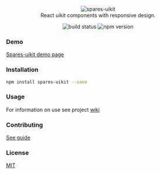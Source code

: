 
<p align="center">
   <img alt="spares-uikit" src="https://cdn.rawgit.com/korchemkin/spares-uikit/17dc1653/logo/spares-uikit-logo.svg">
   <br><span>React uikit components with responsive design.</span>
</p>
<p align="center">
   <img alt="build status" src="https://travis-ci.org/korchemkin/spares-uikit.svg?branch=master">
   <img alt="npm version" src="https://badge.fury.io/js/spares-uikit.svg?04-04)](https://badge.fury.io/js/spares-uikit?04-04">
</p>

### Demo

[Spares-uikit demo page](https://korchemkin.github.io/spares-uikit/build/)

### Installation

```sh
npm install spares-uikit --save
```

### Usage

For information on use see project [wiki](https://github.com/korchemkin/spares-uikit/wiki)

### Contributing

[See guide](https://github.com/korchemkin/spares-uikit/blob/master/CONTRIBUTING.md)

### License

[MIT](https://github.com/korchemkin/spares-uikit/wiki/License)

